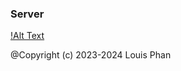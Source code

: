 ### Server

[!Alt Text](https://github.com/PhanDinhQuyen/e-commerce-v2/blob/main/images/code_edit.png)

@Copyright (c) 2023-2024 Louis Phan
